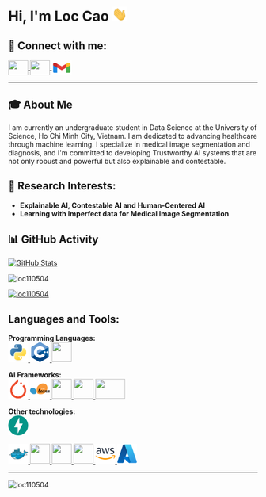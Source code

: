 <h1 align="left"> Hi, I'm Loc Cao <img src="https://raw.githubusercontent.com/ABSphreak/ABSphreak/master/gifs/Hi.gif" width="30"></h1>

## 🤝 Connect with me:
<p align="left"> 
  <a href="https://www.linkedin.com/in/loccao1105" target="blank">
    <img align="center" src="https://raw.githubusercontent.com/rahuldkjain/github-profile-readme-generator/master/src/images/icons/Social/linked-in-alt.svg" height="30" width="40" />
  </a>
  <a href="[https://www.facebook.com/profile.php?id=100015044408113](https://www.facebook.com/hg.loc.358757)" target="blank">
    <img align="center" src="https://raw.githubusercontent.com/rahuldkjain/github-profile-readme-generator/master/src/images/icons/Social/facebook.svg" height="30" width="40" />
  </a>
  <a href="mailto:chloc22@clc.fitus.edu.vn" target="blank">
    <img align="center" src="https://raw.githubusercontent.com/rahuldkjain/github-profile-readme-generator/master/src/images/icons/Social/gmail.svg" height="30" width="40" />
  </a>
</p>


---

## 🎓 About Me
I am currently an undergraduate student in Data Science at the University of Science, Ho Chi Minh City, Vietnam. I am dedicated to advancing healthcare through machine learning. I specialize in medical image segmentation and diagnosis, and I'm committed to developing Trustworthy AI systems that are not only robust and powerful but also explainable and contestable.


## 🔬 Research Interests:
- **Explainable AI, Contestable AI and Human-Centered AI**
- **Learning with Imperfect data for Medical Image Segmentation**

## 📊 **GitHub Activity** 

[![GitHub Stats](https://github-readme-stats.vercel.app/api?username=loc110504&show_icons=true&theme=dark)](https://github.com/loc110504)
<p><img align="center" src="https://github-readme-stats.vercel.app/api/top-langs?username=loc110504&show_icons=true&locale=en&layout=compact" alt="loc110504" /></p>
<p align="left"> <a href="https://github.com/ryo-ma/github-profile-trophy"><img src="https://github-profile-trophy.vercel.app/?username=loc110504" alt="loc110504" /></a> </p>

## Languages and Tools:
<b>Programming Languages:</b><br>
<a href="https://www.python.org">
  <img src="https://raw.githubusercontent.com/devicons/devicon/master/icons/python/python-original.svg" width="40" height="40"/>
</a>
<a href="https://isocpp.org/">
  <img src="https://raw.githubusercontent.com/devicons/devicon/master/icons/cplusplus/cplusplus-original.svg" width="40" height="40"/>
</a>
<a href="https://en.wikipedia.org/wiki/SQL">
  <img src="https://www.svgrepo.com/show/331760/sql-database-generic.svg" width="40" height="40"/>
</a>

<b>AI Frameworks:</b><br>
<a href="https://pytorch.org/">
  <img src="https://raw.githubusercontent.com/devicons/devicon/master/icons/pytorch/pytorch-original.svg" width="40" height="40"/>
</a>
<a href="https://scikit-learn.org/">
  <img src="https://raw.githubusercontent.com/devicons/devicon/master/icons/scikitlearn/scikitlearn-original.svg" width="40" height="40"/>
</a>
<a href="https://huggingface.co/">
  <img src="https://huggingface.co/front/assets/huggingface_logo.svg" width="40" height="40"/>
</a>
<a href="https://www.langchain.com/">
  <img src="https://avatars.githubusercontent.com/u/126733545?s=200&v=4" width="40" height="40"/>
</a>
<a href="https://monai.io/">
  <img src="https://raw.githubusercontent.com/Project-MONAI/MONAI/dev/docs/images/MONAI-logo-color.png" width="60" height="40"/>
</a>

<b>Other technologies:</b><br>
<a href="https://fastapi.tiangolo.com/">
  <img src="https://raw.githubusercontent.com/devicons/devicon/master/icons/fastapi/fastapi-original.svg" width="40" height="40"/>
</a>

<a href="https://www.docker.com/">
  <img src="https://raw.githubusercontent.com/devicons/devicon/master/icons/docker/docker-original.svg" width="40" height="40"/>
</a>

<a href="https://streamlit.io/">
  <img src="https://streamlit.io/images/brand/streamlit-mark-color.png" width="40" height="40"/>
</a>

<a href="https://gradio.app/">
  <img src="https://avatars.githubusercontent.com/u/73991455?s=200&v=4" width="40" height="40"/>
</a>

<a href="https://wandb.ai/">
  <img src="https://raw.githubusercontent.com/wandb/assets/main/wandb-dots-logo.svg" width="40" height="40"/>
</a>

<a href="https://aws.amazon.com/">
  <img src="https://raw.githubusercontent.com/devicons/devicon/master/icons/amazonwebservices/amazonwebservices-original.svg" width="40" height="40"/>
</a>

<a href="https://azure.microsoft.com/">
  <img src="https://raw.githubusercontent.com/devicons/devicon/master/icons/azure/azure-original.svg" width="40" height="40"/>
</a>

---

<p>
  <img align="center" src="https://github-readme-stats.vercel.app/api/top-langs?username=loc110504&show_icons=true&locale=en&layout=compact" alt="loc110504" />
</p>




